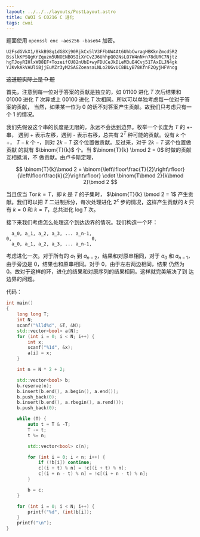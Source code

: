 ```yaml
---
layout: ../../../layouts/PostLayout.astro
title: CWOI S C0216 C 进化
tags: cwoi
---
```


题面使用 `openssl enc -aes256 -base64` 加密。

```
U2FsdGVkX1/8kkB98g1dG8Xj90RjkCx5lV3FFbUW4At6UhbCwragHBKknZmcd5R2
BsslkKPSQgKrZquzm5UNOENBOSIiXrCvZJ6UhhpQ02NsLO7W4nN+n78dURC7Njtz
hgTJoyRIHlxWB8EF+TozeifCU82nUbE+wyFDUCeJkDLeM3uE4Cvj51TAxILJN4gk
YJKvkAkVAUliBjjEuMZr3yM2SAGZoeasaLNLo2UGvUC8BLyB78KfnF2QyjHFVncg
```

~~这道题实际上是 D 题~~

首先，注意到每一位对于答案的贡献是独立的，如 01100 进化 $T$ 次后结果和 01000 
进化 $T$ 次异或上 00100 进化 $T$ 次相同。所以可以单独考虑每一位对于答案的贡献，
当然，如果某一位为 0 的话不对答案产生贡献。故我们只考虑只有一个 1 的情况。

我们先假设这个串的长度是无限的，永远不会达到边界。枚举一个长度为 $T$ 的 +- 串，
遇到 + 表示左移，遇到 - 表示右移，总共有 $2^T$ 种可能的贡献。设有 $k$ 个 +，
$T-k$ 个 -，则对 $2k - T$ 这个位置做贡献。反过来，对于 $2k - T$ 这个位置做贡献
的就有 $\binom{T}{k}$ 个。当 $\binom{T}{k} \bmod 2 = 0$ 时做的贡献互相抵消，不
做贡献。由卢卡斯定理，

$$
\binom{T}{k}\bmod 2 =
\binom{\left\lfloor\frac{T}{2}\right\rfloor}{\left\lfloor\frac{k}{2}\right\rfloor}
\cdot \binom{T\bmod 2}{k\bmod 2}\bmod 2
$$

当且仅当 $T \operatorname{or} k = T$，即 $k$ 是 $T$ 的子集时，
$\binom{T}{k} \bmod 2 = 1$ 产生贡献。我们可以把 $T$ 二进制拆分，每次处理进化 
$2^x$ 步的情况，这样产生贡献的 $k$ 只有 $k=0$ 和 $k=T$，总共进化 $\log T$ 次。

接下来我们考虑怎么处理这个到达边界的情况。我们构造一个环：

```
  a_0, a_1, a_2, a_3, ... a_n-1,
0,                              0,
  a_0, a_1, a_2, a_3, ... a_n-1,
```

考虑进化一次。对于所有的 $a_1$ 到 $a_{n-2}$，结果和对原串相同，对于 $a_0$ 和 
$a_{n-1}$，由于旁边是 $0$，结果也和原串相同。对于 $0$，由于左右两边相同，结果
仍然为 $0$。故对于这样的环，进化的结果和对原序列的结果相同。这样就完美解决了到
达边界的问题。

代码：

```cpp
int main()
{
	long long T;
	int N;
	scanf("%lld%d", &T, &N);
	std::vector<bool> a(N);
	for (int i = 0; i < N; i++) {
		int x;
		scanf("%1d", &x);
		a[i] = x;
	}

	int n = N * 2 + 2;

	std::vector<bool> b;
	b.reserve(n);
	b.insert(b.end(), a.begin(), a.end());
	b.push_back(0);
	b.insert(b.end(), a.rbegin(), a.rend());
	b.push_back(0);

	while (T) {
		auto t = T & -T;
		T -= t;
		t %= n;

		std::vector<bool> c(n);

		for (int i = 0; i < n; i++) {
			if (!b[i]) continue;
			c[(i + t) % n] = !c[(i + t) % n];
			c[(i + n - t) % n] = !c[(i + n - t) % n];
		}

		b = c;
	}

	for (int i = 0; i < N; i++) {
		printf("%d", (int)b[i]);
	}
	printf("\n");
}
```
